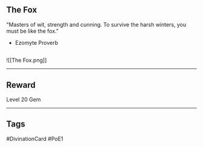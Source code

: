 ## The Fox
"Masters of wit, strength and cunning. To survive the harsh winters, you must be like the fox."
- Ezomyte Proverb
## 
![[The Fox.png]]

---
## Reward
Level 20 Gem

---
## Tags
#DivinationCard
#PoE1